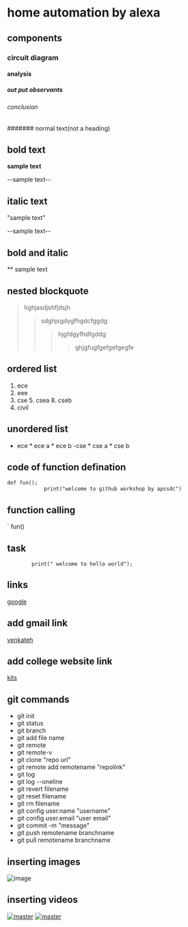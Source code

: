 # home automation by alexa
## components
### circuit diagram
#### analysis
##### out put observants
###### conclusion
####### normal text(not a heading)
## bold text
**sample text**

--sample text--
## italic text
"sample text"

--sample text--
## bold and italic
** sample text

## nested blockquote
> hghjasdjshfjdsjh
>> sdghjsgdygfhgdcfggdg
>>> hjgfdgyfhdfgddg
>>>> ghjgfugfgefgefgegfe
## ordered list 
1. ece
2. eee
3. cse
      5. csea
      8. cseb
4. civil
## unordered list
- ece
      * ece a
      * ece b
 -cse
      * cse a
      * cse b
## code of function defination      
```
def fun();
            print("welcome to github workshop by apssdc")
 ```     
 ## function calling 
`
 fun()
 
 ## task
            print(" welcome to hello world");

## links
[google](https://wwww.google.com/)

## add gmail link
[venkateh](www.@gmail.com)

## add college website link
[kits](www.krishna.org.com)

## git commands
- git init
- git status
- git branch
- git add file name
- git remote
- git remote-v
- git clone "repo url"
- git remote add remotename "repolink"
- git log
- git log --oneline
- git revert filename
- git reset filename
- git rm filename
- git config user.name "username"
- git config user.email "user email"
- git commit -m "message"
- git push remotename branchname
- git pull remotename branchname

## inserting images
![image](https://github.com/venkatesh763/day2-mark-down-syntax.git)

## inserting videos
[![master](https://img.youtube.com/vi/jk8_7PmKPBw/0.jpg)](https://www.youtube.com/watch?v=jk8_7PmKPBw)
[![master](https://img.youtube.com/vi/jk8_7PmKPBw/0.jpg)](https://www.youtube.com/watch?v=jk8_7PmKPBw)


